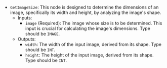 - `GetImageSize`: This node is designed to determine the dimensions of an image, specifically its width and height, by analyzing the image's shape.
    - Inputs:
        - `image` (Required): The image whose size is to be determined. This input is crucial for calculating the image's dimensions. Type should be `IMAGE`.
    - Outputs:
        - `width`: The width of the input image, derived from its shape. Type should be `INT`.
        - `height`: The height of the input image, derived from its shape. Type should be `INT`.

